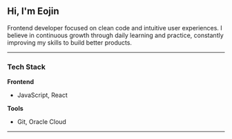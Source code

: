 ## Hi, I'm Eojin

Frontend developer focused on clean code and intuitive user experiences.
I believe in continuous growth through daily learning and practice, constantly improving my skills to build better products.

---

### Tech Stack

**Frontend**
- JavaScript, React

**Tools**
- Git, Oracle Cloud

---

